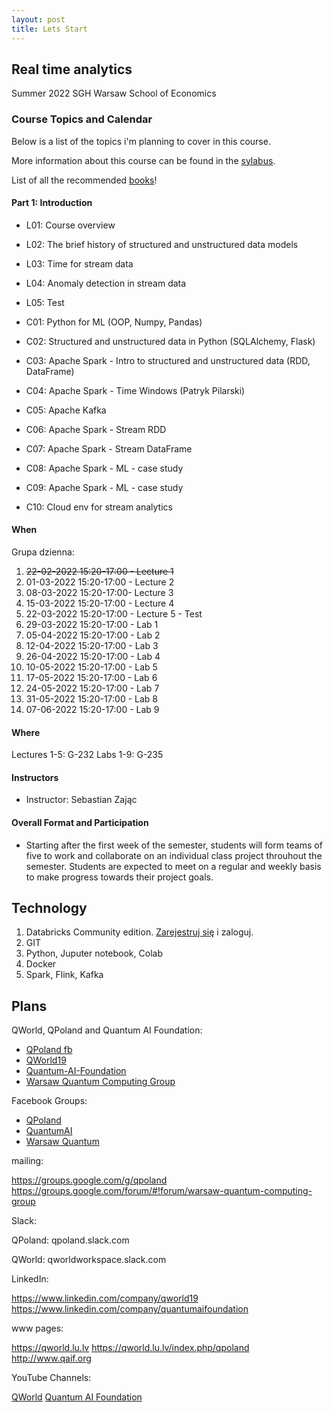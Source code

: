 ```yaml
---
layout: post
title: Lets Start
---
```


## Real time analytics

Summer 2022
SGH Warsaw School of Economics


### Course Topics and Calendar

Below is a list of the topics i'm planning to cover in this course.

More information about this course can be found in the [sylabus](/RealTime/syllabus).

List of all the recommended [books](/RealTime/ksiazki)!

#### Part 1: Introduction

- L01: Course overview
- L02: The brief history of structured and unstructured data models
- L03: Time for stream data
- L04: Anomaly detection in stream data
- L05: Test

- C01: Python for ML (OOP, Numpy, Pandas)
- C02: Structured and unstructured data in Python (SQLAlchemy, Flask)
- C03: Apache Spark - Intro to structured and unstructured data (RDD, DataFrame)
- C04: Apache Spark - Time Windows (Patryk Pilarski)
- C05: Apache Kafka
- C06: Apache Spark - Stream RDD
- C07: Apache Spark - Stream DataFrame
- C08: Apache Spark - ML - case study
- C09: Apache Spark - ML - case study
- C10: Cloud env for stream analytics


#### When

Grupa dzienna:
1. <del>22-02-2022 15:20-17:00 - Lecture 1</del>
2. 01-03-2022 15:20-17:00 - Lecture 2
3. 08-03-2022 15:20-17:00- Lecture 3
4. 15-03-2022 15:20-17:00 - Lecture 4
5. 22-03-2022 15:20-17:00 - Lecture 5 - Test
6. 29-03-2022 15:20-17:00 - Lab 1
7. 05-04-2022 15:20-17:00 - Lab 2
8. 12-04-2022 15:20-17:00 - Lab 3
9. 26-04-2022 15:20-17:00 - Lab 4
10. 10-05-2022 15:20-17:00 - Lab 5
11. 17-05-2022 15:20-17:00 - Lab 6
12. 24-05-2022 15:20-17:00 - Lab 7
13. 31-05-2022 15:20-17:00 - Lab 8
14. 07-06-2022 15:20-17:00 - Lab 9

#### Where

Lectures 1-5: G-232
Labs 1-9: G-235

#### Instructors

- Instructor: Sebastian Zając

#### Overall Format and Participation

- Starting after the first week of the semester, students will form teams of five to work and collaborate on an individual class project throuhout the semester. Students are expected to meet on a regular and weekly basis to make progress towards their project goals.


## Technology

1. Databricks Community edition. [Zarejestruj się](https://community.cloud.databricks.com/login.html) i zaloguj.
2. GIT
3. Python, Juputer notebook, Colab
4. Docker
5. Spark, Flink, Kafka


## Plans


QWorld, QPoland and Quantum AI Foundation:

- [QPoland fb](https://www.facebook.com/QPoland-110308580421373)
- [QWorld19](https://www.facebook.com/qworld19)
- [Quantum-AI-Foundation](https://www.facebook.com/Quantum-AI-Foundation-101363181408726)
- [Warsaw Quantum Computing Group](https://www.facebook.com/Warsaw-Quantum-Computing-Group-1936160966506139)

Facebook Groups:

- [QPoland](https://www.facebook.com/groups/qpoland)
- [QuantumAI](https://www.facebook.com/groups/quantumai)
- [Warsaw Quantum](https://www.facebook.com/groups/warsaw.quantum)

mailing:

https://groups.google.com/g/qpoland
https://groups.google.com/forum/#!forum/warsaw-quantum-computing-group

Slack:

QPoland: qpoland.slack.com

QWorld: qworldworkspace.slack.com

LinkedIn:

https://www.linkedin.com/company/qworld19
https://www.linkedin.com/company/quantumaifoundation

www pages:

https://qworld.lu.lv
https://qworld.lu.lv/index.php/qpoland
http://www.qaif.org

YouTube Channels:

[QWorld](https://www.youtube.com/channel/UCLaX8OcDqXlJDkay8zVFegg/videos)
[Quantum AI Foundation](https://www.youtube.com/channel/UCoQAyPU5KQEpMOMDUN0j3IQ/videos)
